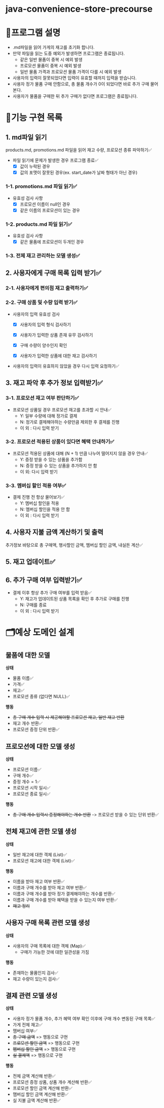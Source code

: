 # java-convenience-store-precourse

# 📜프로그램 설명

- .md파일을 읽어 가게의 재고를 초기화 합니다.
- 만약 파일을 읽는 도중 예외가 발생하면 프로그램은 종료됩니다.
    - 같은 일반 물품이 중복 시 예외 발생
    - 프로모션 물품이 중복 시 예외 발생
    - 일반 물품 가격과 프로모션 물품 가격이 다를 시 예외 발생
- 사용자의 입력이 잘못되었다면 입력이 유효할 때까지 입력을 받습니다.
- 사용자 정가 물품 구매 안함으로, 총 물품 개수가 0이 되었다면 바로 추가 구매 물어본다.
- 사용자가 물품을 구매한 뒤 추가 구매가 없다면 프로그램은 종료됩니다.

# 📄기능 구현 목록

## 1. md파일 읽기

products.md, promotions.md 파일을 읽어 재고 수량, 프로모션 종류 파악하기✅

- 파일 읽기에 문제가 발생한 경우 프로그램 종료✅
    - [x] 값이 누락된 경우
    - [x] 값의 포맷이 잘못된 경우(ex. start_date가 날짜 형태가 아닌 경우)

### 1-1. promotions.md 파일 읽기✅

- 유효성 검사 사항
    - [x] 프로모션 이름이 null인 경우
    - [x] 같은 이름의 프로모션이 있는 경우

### 1-2. products.md 파일 읽기✅

- 유효성 검사 사항
    - [x] 같은 물품에 프로모션이 두개인 경우

### 1-3. 전체 재고 관리하는 모델 생성✅

## 2. 사용자에게 구매 목록 입력 받기✅

### 2-1. 사용자에게 편의점 재고 출력하기✅

### 2-2. 구매 상품 및 수량 입력 받기✅

- 사용자의 입력 유효성 검사
    - [x] 사용자의 입력 형식 검사하기
    - [x] 사용자가 입력한 상품 존재 유무 검사하기
    - [x] 구매 수량이 양수인지 확인
    - [x] 사용자가 입력한 상품에 대한 재고 검사하기


- 사용자의 입력이 유효하지 않았을 경우 다시 입력 요청하기✅

## 3. 재고 파악 후 추가 정보 입력받기✅

### 3-1. 프로모션 재고 여부 판단하기✅

- 프로모션 상품일 경우 프로모션 재고를 초과할 시 안내✅
    * Y: 일부 수량에 대해 정가로 결제
    * N: 정가로 결제해야하는 수량만큼 제외한 후 결제를 진행
    * 이 외 : 다시 입력 받기

### 3-2. 프로모션 적용된 상품이 있다면 혜택 안내하기✅

- 프로모션 적용된 상품에 대해 (N + 1) 만큼 나누어 떨어지지 않을 경우 안내✅
    * Y: 증정 받을 수 있는 상품을 추가함
    * N: 증정 받을 수 있는 상품을 추가하지 안 함
    * 이 외: 다시 입력 받기

### 3-3. 멤버십 할인 적용 여부✅

- 결제 진행 전 항상 물어보기✅
    * Y: 멤버십 할인을 적용
    * N: 멤버십 할인을 적용 안 함
    * 이 외 : 다시 입력 받기

## 4. 사용자 지불 금액 계산하기 및 출력

추가정보 바탕으로 총 구매액, 행사할인 금액, 멤버십 할인 금액, 내실돈 계산✅

## 5. 재고 업데이트✅

## 6. 추가 구매 여부 입력받기✅

* 결제 이후 항상 추가 구매 여부를 입력 받음✅
    * Y: 재고가 업데이트된 상품 목록을 확인 후 추가로 구매를 진행
    * N: 구매를 종료
    * 이 외 : 다시 입력 받기

# 🗂️예상 도메인 설계

## 물품에 대한 모델

**상태**

- 물품 이름✅
- 가격✅
- 재고✅
- 프로모션 종류 (없다면 NULL)✅

**행동**

- ~~총 구매 개수 입력 시 제공해야할 프로모션 재고, 일반 재고 반환~~
- 재고 개수 반환✅
- 프로모션 증정 단위 반환✅

## 프로모션에 대한 모델 생성

**상태**

- 프로모션 이름✅
- 구매 개수✅
- 증정 개수 = 1✅
- 프로모션 시작 일시✅
- 프로모션 종료 일시✅

**행동**

- ~~총 구매 개수 입력시 증정해야하는 개수 반환~~ -> 프로모션 받을 수 있는 단위 반환✅

## 전체 재고에 관한 모델 생성

**상태**

- 일반 재고에 대한 객체 (List)✅
- 프로모션 재고에 대한 객체 (List)✅

**행동**

- 이름을 받아 재고 여부 반환✅
- 이름과 구매 개수를 받아 재고 여부 반환✅
- 이름과 구매 개수를 받아 정가 결제해야하는 개수를 반환✅
- 이름과 구매 개수를 받아 혜택을 받을 수 있는지 여부 반환✅
- ~~재고 정리~~

## 사용자 구매 목록 관련 모델 생성

**상태**

- 사용자의 구매 목록에 대한 객체 (Map)✅
    - 구매가 가능한 것에 대한 일관성을 가짐

**행동**

- 존재하는 물품인지 검사✅
- 재고 수량이 있는지 검사✅

## 결제 관련 모델 생성

**상태**

- 사용자 정가 물품 개수, 추가 혜택 여부 확인 이후에 구매 개수 변동된 구매 목록✅
- 가게 전체 재고✅
- 맴버십 여부✅
- ~~총 구매 금액~~ => 행동으로 구현
- ~~프로모션 할인 금액~~ => 행동으로 구현
- ~~멤버십 할인 금액~~ => 행동으로 구현
- ~~실 결제액~~ => 행동으로 구현

**행동**

- 전체 금액 계산해 반환✅
- 프로모션 증정 상품, 상품 개수 계산해 반환✅
- 프로모션 할인 금액 계산해 반환✅
- 맴버십 할인 금액 계산해 반환✅
- 실 지불 금액 계산해 반환✅
